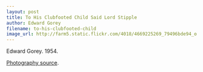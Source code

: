 ```yaml
---
layout: post
title: To His Clubfooted Child Said Lord Stipple
author: Edward Gorey
filename: to-his-clubfooted-child
image_url: http://farm5.static.flickr.com/4018/4669225269_79496bde94_o.jpg
---
```


Edward Gorey.  1954.

[Photography source](http://www.flickr.com/photos/43021516@N06/4669225269/).